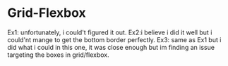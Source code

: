 # Grid-Flexbox
Ex1: unfortunately, i could't figured it out.
Ex2:i believe i did it well but i could'nt mange to get the bottom border perfectly.
Ex3: same as Ex1 but i did what i could in this one, it was close enough but im finding an issue targeting the boxes in grid/flexbox.